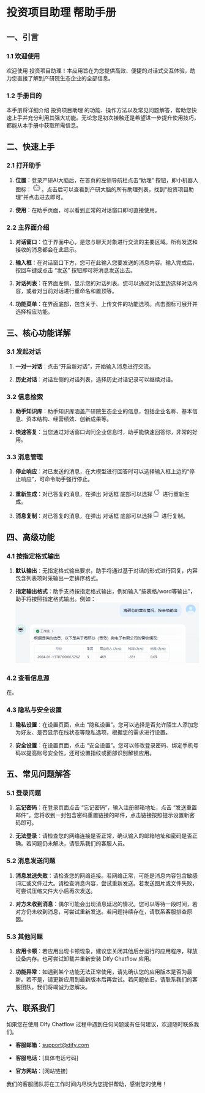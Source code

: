 
# 投资项目助理   帮助手册

## 一、引言

### 1.1 欢迎使用

欢迎使用 投资项目助理！本应用旨在为您提供高效、便捷的对话式交互体验，助力您直接了解到产研院生态企业的全部信息。

### 1.2 手册目的

本手册将详细介绍 投资项目助理 的功能、操作方法以及常见问题解答，帮助您快速上手并充分利用其强大功能。无论您是初次接触还是希望进一步提升使用技巧，都能从本手册中获取所需信息。

## 二、快速上手

### 2.1 打开助手

1.  **位置**：登录产研AI大脑后，在首页的左侧导航栏点击“助理” 按钮，即小机器人图标：![输入图片说明](/imgs/2025-04-02/KJUIuxOCW4sTVeM0.png)。点击后可以查看到产研大脑的所有助理列表，找到“投资项目助理”并点击进去即可。

2.  **使用**：在助手页面，可以看到正常的对话窗口即可直接使用。

### 2.2 主界面介绍

1.  **对话窗口**：位于界面中心，是您与聊天对象进行交流的主要区域。所有发送和接收的消息都会在此显示。

2.  **输入框**：在对话窗口下方，您可在此输入您要发送的消息内容。输入完成后，按回车键或点击 “发送” 按钮即可将消息发送出去。

3.  **对话列表**：在界面左侧，显示您的对话列表。您可以通过对话里边选择对话内容，或者对当前对话进行重命名和置顶等。

4.  **功能菜单**：在界面底部，包含关于、上传文件的功能选项。点击图标可展开并选择相应功能。

## 三、核心功能详解

### 3.1 发起对话

1.  **一对一对话**：点击“开启新对话”，开始输入消息进行交流。

2.  **历史对话**：对话左侧的对话列表，选择历史对话记录可以继续对话。

### 3.2 信息检索

1.  **助手知识库**：助手知识库涵盖产研院生态企业的信息，包括企业名称、基本信息、资本结构、经营绩效、创新成果等。

2.  **快速答复**：当您通过对话窗口询问企业信息时，助手能快速回答你，非常的好用。

### 3.3 消息管理

1.  **停止响应**：对已发送的消息，在大模型进行回答时可以选择输入框上边的“停止响应”，可命令助手强行停止。

2.  **重新生成**：对已答复的消息，在弹出 对话框 底部可以选择![输入图片说明](/imgs/2025-04-02/VDak9HgZEB83nNsJ.png) 进行重新生成。

3.  **消息复制**：对已答复的消息，在弹出 对话框 底部可以选择![输入图片说明](/imgs/2025-04-02/RBMkVQggkgXXukl7.png) 进行复制。



## 四、高级功能

### 4.1 按指定格式输出

1.  **默认输出**：无指定格式输出要求，助手将通过基于对话的形式进行回复，内容包含列表项时采输出一定排序格式。

2.  **指定输出格式**：助手支持按指定格式输出，例如输入“按表格/word等输出”，助手将按照指定格式输出。例如：![输入图片说明](/imgs/2025-04-02/o4lQsCHge2QWLNHu.png)



### 4.2 查看信息源

在。

### 4.3 隐私与安全设置

1.  **隐私设置**：在设置页面，点击 “隐私设置”。您可以选择是否允许陌生人添加您为好友、是否显示在线状态等隐私选项，根据您的需求进行设置。

2.  **安全设置**：在设置页面，点击 “安全设置”。您可以修改登录密码、绑定手机号码以提高账号安全性，还可设置指纹或面部识别解锁应用。

## 五、常见问题解答

### 5.1 登录问题

1.  **忘记密码**：在登录页面点击 “忘记密码”，输入注册邮箱地址，点击 “发送重置邮件”。您将收到一封包含密码重置链接的邮件，点击链接按照提示设置新密码即可。

2.  **无法登录**：请检查您的网络连接是否正常，确认输入的邮箱地址和密码是否正确。若问题仍未解决，请联系我们的客服人员。

### 5.2 消息发送问题

1.  **消息发送失败**：请检查您的网络连接。若网络正常，可能是消息内容包含敏感词汇或文件过大。请检查消息内容，尝试重新发送。若发送图片或文件失败，可尝试压缩文件大小后再次发送。

2.  **对方未收到消息**：偶尔可能会出现消息延迟的情况。您可以等待一段时间，若对方仍未收到消息，可尝试重新发送。若问题持续存在，请联系客服排查原因。

### 5.3 其他问题

1.  **应用卡顿**：若应用出现卡顿现象，建议您关闭其他后台运行的应用程序，释放设备内存。也可尝试卸载并重新安装 DIfy Chatflow 应用。

2.  **功能异常**：如遇到某个功能无法正常使用，请先确认您的应用版本是否为最新。若不是，请更新应用到最新版本后再尝试。若问题依旧，请联系我们的客服团队，我们将竭诚为您解决。

## 六、联系我们

如果您在使用 DIfy Chatflow 过程中遇到任何问题或有任何建议，欢迎随时联系我们。

-   **客服邮箱**：[support@dify.com](mailto:support@dify.com)

-   **客服电话**：[具体电话号码]

-   **官方网站**：[网站链接]

我们的客服团队将在工作时间内尽快为您提供帮助，感谢您的使用！
<!--stackedit_data:
eyJoaXN0b3J5IjpbMTQ3NzA4MTcxMCwtMjE1NzE5ODc5LDE2Nj
Y2Mjk3MDYsLTk1NzMzMTk3MSw3ODUzODU2MjgsLTg1NTIzMjc4
NSwxNTI2MzM0ODksODIwMTMzMjc4LC0yNjk4MDI2NDRdfQ==
-->